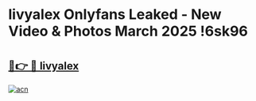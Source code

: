 # livyalex Onlyfans Leaked - New Video & Photos March 2025 !6sk96

# <h2><a href="https://875gwz.iuczelnia.edu.pl?title=livyalex&ref=6sk96">🔗👉 🔴 livyalex</a></h2>

[![acn](https://github.com/user-attachments/assets/0f9c940e-d8b0-45ae-aac7-cd30a18b3e1c)](https://875gwz.iuczelnia.edu.pl?title=livyalex&ref=6sk96)


